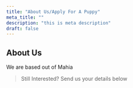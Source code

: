 ```yaml
---
title: "About Us/Apply For A Puppy"
meta_title: ""
description: "this is meta description"
draft: false
---
```


## About Us

We are based out of Mahia

> Still Interested? Send us your details below